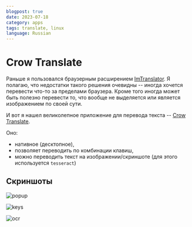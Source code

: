 ```yaml
---
blogpost: true
date: 2023-07-18
category: apps
tags: translate, linux
language: Russian
---
```




# Crow Translate

Раньше я пользовался браузерным расширением [ImTranslator](https://addons.mozilla.org/ru/firefox/addon/imtranslator/).
Я полагаю, что недостатки такого решения очевидны -- иногда хочется перевести что-то за пределами браузера. Кроме того иногда может быть полезно перевести то, что вообще не выделяется или является изображением по своей сути.

И вот я нашел великолепное приложение для перевода текста -- [Crow Translate](https://github.com/crow-translate/crow-translate).

Оно: 
 - нативное (десктопное),
 - позволяет переводить по комбинации клавиш,
 - можно переводить текст на изображении/скриншоте (для этого используется `tesseract`)

## Скриншоты

![popup](../images/CrowTranslate/popup.png)

![keys](../images/CrowTranslate/keys.png)

![ocr](../images/CrowTranslate/ocr.png)
